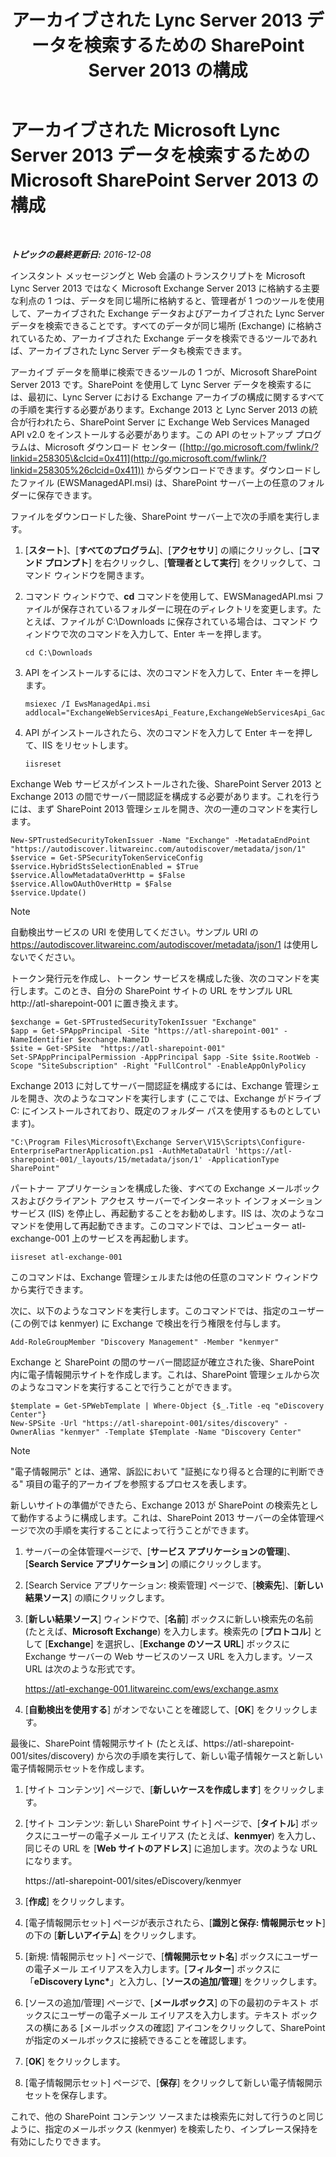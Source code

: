 ﻿---
title: "アーカイブされた Lync Server 2013 データを検索するための SharePoint Server 2013 の構成"
TOCtitle: "アーカイブされた Lync Server 2013 データを検索するための SharePoint Server 2013 の構成"
ms:assetid: 17f49365-8778-4962-a41b-f96faf6902f1
ms:mtpsurl: https://technet.microsoft.com/ja-jp/library/JJ687978(v=OCS.15)
ms:contentKeyID: 49886856
ms.date: 12/10/2016
mtps_version: v=OCS.15
ms.translationtype: HT
---

# アーカイブされた Microsoft Lync Server 2013 データを検索するための Microsoft SharePoint Server 2013 の構成

 

_**トピックの最終更新日:** 2016-12-08_

インスタント メッセージングと Web 会議のトランスクリプトを Microsoft Lync Server 2013 ではなく Microsoft Exchange Server 2013 に格納する主要な利点の 1 つは、データを同じ場所に格納すると、管理者が 1 つのツールを使用して、アーカイブされた Exchange データおよびアーカイブされた Lync Server データを検索できることです。すべてのデータが同じ場所 (Exchange) に格納されているため、アーカイブされた Exchange データを検索できるツールであれば、アーカイブされた Lync Server データも検索できます。

アーカイブ データを簡単に検索できるツールの 1 つが、Microsoft SharePoint Server 2013 です。SharePoint を使用して Lync Server データを検索するには、最初に、Lync Server における Exchange アーカイブの構成に関するすべての手順を実行する必要があります。Exchange 2013 と Lync Server 2013 の統合が行われたら、SharePoint Server に Exchange Web Services Managed API v2.0 をインストールする必要があります。この API のセットアップ プログラムは、Microsoft ダウンロード センター ([http://go.microsoft.com/fwlink/?linkid=258305\&clcid=0x411](http://go.microsoft.com/fwlink/?linkid=258305%26clcid=0x411)) からダウンロードできます。ダウンロードしたファイル (EWSManagedAPI.msi) は、SharePoint サーバー上の任意のフォルダーに保存できます。

ファイルをダウンロードした後、SharePoint サーバー上で次の手順を実行します。

1.  \[**スタート**\]、\[**すべてのプログラム**\]、\[**アクセサリ**\] の順にクリックし、\[**コマンド プロンプト**\] を右クリックし、\[**管理者として実行**\] をクリックして、コマンド ウィンドウを開きます。

2.  コマンド ウィンドウで、**cd** コマンドを使用して、EWSManagedAPI.msi ファイルが保存されているフォルダーに現在のディレクトリを変更します。たとえば、ファイルが C:\\Downloads に保存されている場合は、コマンド ウィンドウで次のコマンドを入力して、Enter キーを押します。
    
        cd C:\Downloads

3.  API をインストールするには、次のコマンドを入力して、Enter キーを押します。
    
        msiexec /I EwsManagedApi.msi addlocal="ExchangeWebServicesApi_Feature,ExchangeWebServicesApi_Gac"

4.  API がインストールされたら、次のコマンドを入力して Enter キーを押して、IIS をリセットします。
    
        iisreset

Exchange Web サービスがインストールされた後、SharePoint Server 2013 と Exchange 2013 の間でサーバー間認証を構成する必要があります。これを行うには、まず SharePoint 2013 管理シェルを開き、次の一連のコマンドを実行します。

    New-SPTrustedSecurityTokenIssuer -Name "Exchange" -MetadataEndPoint "https://autodiscover.litwareinc.com/autodiscover/metadata/json/1"
    $service = Get-SPSecurityTokenServiceConfig
    $service.HybridStsSelectionEnabled = $True
    $service.AllowMetadataOverHttp = $False
    $service.AllowOAuthOverHttp = $False
    $service.Update()

> [!NOTE]
> 自動検出サービスの URI を使用してください。サンプル URI の https://autodiscover.litwareinc.com/autodiscover/metadata/json/1 は使用しないでください。


トークン発行元を作成し、トークン サービスを構成した後、次のコマンドを実行します。このとき、自分の SharePoint サイトの URL をサンプル URL http://atl-sharepoint-001 に置き換えます。

    $exchange = Get-SPTrustedSecurityTokenIssuer "Exchange"
    $app = Get-SPAppPrincipal -Site "https://atl-sharepoint-001" -NameIdentifier $exchange.NameID
    $site = Get-SPSite  "https://atl-sharepoint-001"
    Set-SPAppPrincipalPermission -AppPrincipal $app -Site $site.RootWeb -Scope "SiteSubscription" -Right "FullControl" -EnableAppOnlyPolicy

Exchange 2013 に対してサーバー間認証を構成するには、Exchange 管理シェルを開き、次のようなコマンドを実行します (ここでは、Exchange がドライブ C: にインストールされており、既定のフォルダー パスを使用するものとしています)。

    "C:\Program Files\Microsoft\Exchange Server\V15\Scripts\Configure-EnterprisePartnerApplication.ps1 -AuthMetaDataUrl 'https://atl-sharepoint-001/_layouts/15/metadata/json/1' -ApplicationType SharePoint"

パートナー アプリケーションを構成した後、すべての Exchange メールボックスおよびクライアント アクセス サーバーでインターネット インフォメーション サービス (IIS) を停止し、再起動することをお勧めします。IIS は、次のようなコマンドを使用して再起動できます。このコマンドでは、コンピューター atl-exchange-001 上のサービスを再起動します。

    iisreset atl-exchange-001

このコマンドは、Exchange 管理シェルまたは他の任意のコマンド ウィンドウから実行できます。

次に、以下のようなコマンドを実行します。このコマンドでは、指定のユーザー (この例では kenmyer) に Exchange で検出を行う権限を付与します。

    Add-RoleGroupMember "Discovery Management" -Member "kenmyer"

Exchange と SharePoint の間のサーバー間認証が確立された後、SharePoint 内に電子情報開示サイトを作成します。これは、SharePoint 管理シェルから次のようなコマンドを実行することで行うことができます。

    $template = Get-SPWebTemplate | Where-Object {$_.Title -eq "eDiscovery Center"}
    New-SPSite -Url "https://atl-sharepoint-001/sites/discovery" -OwnerAlias "kenmyer" -Template $Template -Name "Discovery Center"

> [!NOTE]
> &quot;電子情報開示&quot; とは、通常、訴訟において &quot;証拠になり得ると合理的に判断できる&quot; 項目の電子的アーカイブを参照するプロセスを表します。


新しいサイトの準備ができたら、Exchange 2013 が SharePoint の検索先として動作するように構成します。これは、SharePoint 2013 サーバーの全体管理ページで次の手順を実行することによって行うことができます。

1.  サーバーの全体管理ページで、\[**サービス アプリケーションの管理**\]、\[**Search Service アプリケーション**\] の順にクリックします。

2.  \[Search Service アプリケーション: 検索管理\] ページで、\[**検索先**\]、\[**新しい結果ソース**\] の順にクリックします。

3.  \[**新しい結果ソース**\] ウィンドウで、\[**名前**\] ボックスに新しい検索先の名前 (たとえば、**Microsoft Exchange**) を入力します。検索先の \[**プロトコル**\] として \[**Exchange**\] を選択し、\[**Exchange のソース URL**\] ボックスに Exchange サーバーの Web サービスのソース URL を入力します。ソース URL は次のような形式です。
    
    https://atl-exchange-001.litwareinc.com/ews/exchange.asmx

4.  \[**自動検出を使用する**\] がオンでないことを確認して、\[**OK**\] をクリックします。

最後に、SharePoint 情報開示サイト (たとえば、https://atl-sharepoint-001/sites/discovery) から次の手順を実行して、新しい電子情報ケースと新しい電子情報開示セットを作成します。

1.  \[サイト コンテンツ\] ページで、\[**新しいケースを作成します**\] をクリックします。

2.  \[サイト コンテンツ: 新しい SharePoint サイト\] ページで、\[**タイトル**\] ボックスにユーザーの電子メール エイリアス (たとえば、**kenmyer**) を入力し、同じその URL を \[**Web サイトのアドレス**\] に追加します。次のような URL になります。
    
    https://atl-sharepoint-001/sites/eDiscovery/kenmyer

3.  \[**作成**\] をクリックします。

4.  \[電子情報開示セット\] ページが表示されたら、\[**識別と保存: 情報開示セット**\] の下の \[**新しいアイテム**\] をクリックします。

5.  \[新規: 情報開示セット\] ページで、\[**情報開示セット名**\] ボックスにユーザーの電子メール エイリアスを入力します。\[**フィルター**\] ボックスに「**eDiscovery Lync\***」と入力し、\[**ソースの追加/管理**\] をクリックします。

6.  \[ソースの追加/管理\] ページで、\[**メールボックス**\] の下の最初のテキスト ボックスにユーザーの電子メール エイリアスを入力します。テキスト ボックスの横にある \[メールボックスの確認\] アイコンをクリックして、SharePoint が指定のメールボックスに接続できることを確認します。

7.  \[**OK**\] をクリックします。

8.  \[電子情報開示セット\] ページで、\[**保存**\] をクリックして新しい電子情報開示セットを保存します。

これで、他の SharePoint コンテンツ ソースまたは検索先に対して行うのと同じように、指定のメールボックス (kenmyer) を検索したり、インプレース保持を有効にしたりできます。

